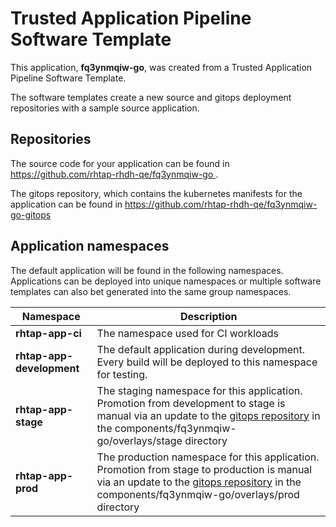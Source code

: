# Trusted Application Pipeline Software Template

This application, **fq3ynmqiw-go**, was created from a Trusted Application Pipeline Software Template.

The software templates create a new source and gitops deployment repositories with a sample source application. 

## Repositories

The source code for your application can be found in [https://github.com/rhtap-rhdh-qe/fq3ynmqiw-go ](https://github.com/rhtap-rhdh-qe/fq3ynmqiw-go ).
 
The gitops repository, which contains the kubernetes manifests for the application can be found in 
[https://github.com/rhtap-rhdh-qe/fq3ynmqiw-go-gitops ](https://github.com/rhtap-rhdh-qe/fq3ynmqiw-go-gitops ) 

## Application namespaces 

The default application will be found in the following namespaces. Applications can be deployed into unique namespaces or multiple software templates can also bet generated into the same group namespaces.  

|  Namespace   |  Description   |  
| -------- | -------- |
| **rhtap-app-ci** | The namespace used for CI workloads |
| **rhtap-app-development** | The default application during development. Every build will be deployed to this namespace for testing. |
| **rhtap-app-stage** | The staging namespace for this application. Promotion from development to stage is manual via an update to the [gitops repository](https://github.com/rhtap-rhdh-qe/fq3ynmqiw-go-gitops ) in the components/fq3ynmqiw-go/overlays/stage directory |
| **rhtap-app-prod** | The production namespace for this application. Promotion from stage to production is manual via an update to the [gitops repository](https://github.com/rhtap-rhdh-qe/fq3ynmqiw-go-gitops ) in the components/fq3ynmqiw-go/overlays/prod directory |